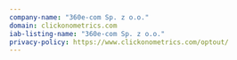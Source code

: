 ```yaml
---
company-name: "360e-com Sp. z o.o."
domain: clickonometrics.com
iab-listing-name: "360e-com Sp. z o.o."
privacy-policy: https://www.clickonometrics.com/optout/
---
```

